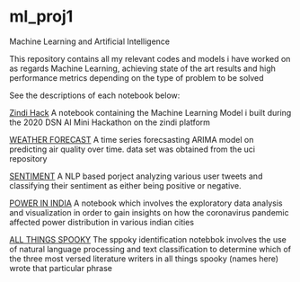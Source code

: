 # ml_proj1
Machine Learning and Artificial Intelligence

This repository contains all my relevant codes and models i have worked on as regards Machine Learning, achieving state of the art results and high performance metrics depending on the type of problem to be solved

See the descriptions of each  notebook below:


[Zindi Hack](https://github.com/E-wave112/ml_proj1/blob/master/DSNZINDI.ipynb) A notebook containing the Machine Learning Model i built during the  2020 DSN AI Mini Hackathon on the zindi platform


[WEATHER FORECAST](https://github.com/E-wave112/ml_proj1/blob/master/timeseries.ipynb) A time series forecsasting ARIMA model on predicting air quality over time. data set was obtained from the uci repository

[SENTIMENT](https://github.com/E-wave112/ml_proj1/blob/master/nlp.ipynb) A NLP based porject analyzing various user tweets and classifying their sentiment as either being positive or negative.

[POWER IN INDIA](https://github.com/E-wave112/ml_proj1/blob/master/tsaindia.ipynb) A notebook which involves the exploratory data analysis and visualization in order to gain insights on how the coronavirus pandemic affected power distribution in various indian cities

[ALL THINGS SPOOKY](https://github.com/E-wave112/ml_proj1/blob/master/spooknlp.ipynb) The sppoky identification notebbok involves the use of natural language processing and text classification to determine which of the three most versed literature writers in all things spooky (names here) wrote that particular phrase
